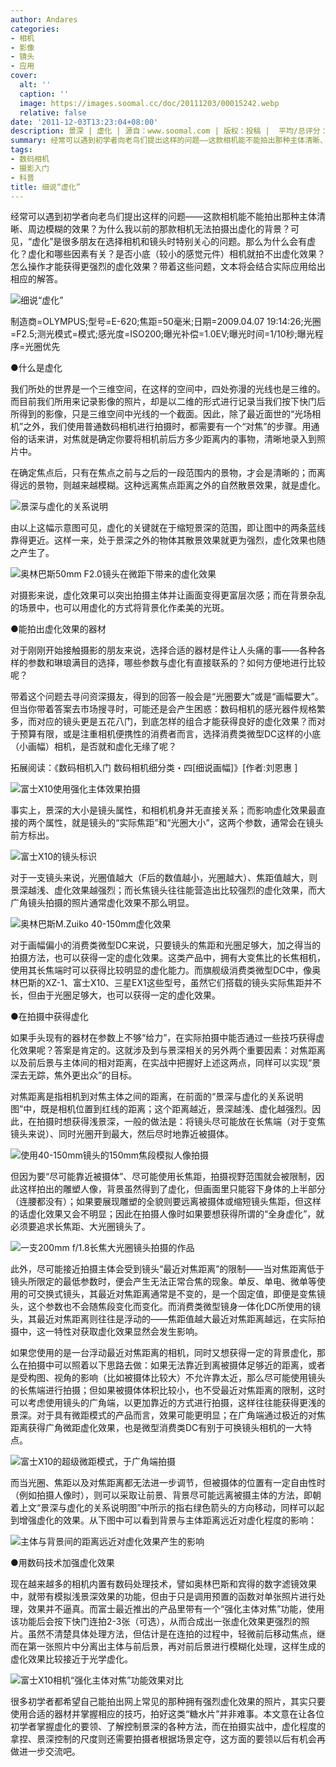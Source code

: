 ```yaml
---
author: Andares
categories:
- 相机
- 影像
- 镜头
- 应用
cover:
  alt: ''
  caption: ''
  image: https://images.soomal.cc/doc/20111203/00015242.webp
  relative: false
date: '2011-12-03T13:23:04+08:00'
description: 景深 | 虚化 | 源自：www.soomal.com | 版权：投稿 |  平均/总评分：08.29/141
summary: 经常可以遇到初学者向老鸟们提出这样的问题――这款相机能不能拍出那种主体清晰、周边模糊的效果？为什么我以前的那款相机无法拍摄出虚化的背景？可见，“虚化”是很多朋友在选择相机和镜头时特别关心的问题。那么为什么会有虚化？虚化和哪些因素有关？是否小底（较小的感觉元件）相机就拍不出虚化效果？怎么操作才能获得更强烈的虚化效果？带着这些问题，文本将会结合实际应用给出相应的解答……
tags:
- 数码相机
- 摄影入门
- 科普
title: 细说“虚化”
---
```


经常可以遇到初学者向老鸟们提出这样的问题――这款相机能不能拍出那种主体清晰、周边模糊的效果？为什么我以前的那款相机无法拍摄出虚化的背景？可见，“虚化”是很多朋友在选择相机和镜头时特别关心的问题。那么为什么会有虚化？虚化和哪些因素有关？是否小底（较小的感觉元件）相机就拍不出虚化效果？怎么操作才能获得更强烈的虚化效果？带着这些问题，文本将会结合实际应用给出相应的解答。

![细说“虚化”](https://images.soomal.cc/doc/20111203/00015242.webp)

制造商=OLYMPUS;型号=E-620;焦距=50毫米;日期=2009.04.07 19:14:26;光圈=F2.5;测光模式=模式;感光度=ISO200;曝光补偿=1.0EV;曝光时间=1/10秒;曝光程序=光圈优先



●什么是虚化

我们所处的世界是一个三维空间，在这样的空间中，四处弥漫的光线也是三维的。而目前我们所用来记录影像的照片，却是以二维的形式进行记录当我们按下快门后所得到的影像，只是三维空间中光线的一个截面。因此，除了最近面世的“光场相机”之外，我们使用普通数码相机进行拍摄时，都需要有一个“对焦”的步骤。用通俗的话来讲，对焦就是确定你要将相机前后方多少距离内的事物，清晰地录入到照片中。

在确定焦点后，只有在焦点之前与之后的一段范围内的景物，才会是清晰的；而离得远的景物，则越来越模糊。这种远离焦点距离之外的自然散景效果，就是虚化。

![景深与虚化的关系说明](https://images.soomal.cc/doc/20111203/00015243.webp)





由以上这幅示意图可见，虚化的关键就在于缩短景深的范围，即让图中的两条蓝线靠得更近。这样一来，处于景深之外的物体其散景效果就更为强烈，虚化效果也随之产生了。

![奥林巴斯50mm F2.0镜头在微距下带来的虚化效果](https://images.soomal.cc/doc/20111203/00015233.webp)





对摄影来说，虚化效果可以突出拍摄主体并让画面变得更富层次感；而在背景杂乱的场景中，也可以用虚化的方式将背景化作柔美的光斑。

●能拍出虚化效果的器材

对于刚刚开始接触摄影的朋友来说，选择合适的器材是件让人头痛的事――各种各样的参数和琳琅满目的选择，哪些参数与虚化有直接联系的？如何方便地进行比较呢？

带着这个问题去寻问资深摄友，得到的回答一般会是“光圈要大”或是“画幅要大”。但当你带着答案去市场搜寻时，可能还是会产生困惑：数码相机的感光器件规格繁多，而对应的镜头更是五花八门，到底怎样的组合才能获得良好的虚化效果？而对于预算有限，或是注重相机便携性的消费者而言，选择消费类微型DC这样的小底（小画幅）相机，是否就和虚化无缘了呢？

拓展阅读：《数码相机入门 数码相机细分类・四[细说画幅]》[作者:刘恩惠 ]


![富士X10使用强化主体效果拍摄](https://images.soomal.cc/doc/20111203/00015234.webp)





事实上，景深的大小是镜头属性，和相机机身并无直接关系；而影响虚化效果最直接的两个属性，就是镜头的“实际焦距”和“光圈大小”，这两个参数，通常会在镜头前方标出。

![富士X10的镜头标识](https://images.soomal.cc/doc/20111203/00015235.webp)





对于一支镜头来说，光圈值越大（F后的数值越小，光圈越大）、焦距值越大，则景深越浅、虚化效果越强烈；而长焦镜头往往能营造出比较强烈的虚化效果，而大广角镜头拍摄的照片通常虚化效果不那么明显。

![奥林巴斯M.Zuiko 40-150mm虚化效果](https://images.soomal.cc/doc/20111203/00015236.webp)





对于画幅偏小的消费类微型DC来说，只要镜头的焦距和光圈足够大，加之得当的拍摄方法，也可以获得一定的虚化效果。这类产品中，拥有大变焦比的长焦相机，使用其长焦端时可以获得比较明显的虚化能力。而旗舰级消费类微型DC中，像奥林巴斯的XZ-1、富士X10、三星EX1这些型号，虽然它们搭载的镜头实际焦距并不长，但由于光圈足够大，也可以获得一定的虚化效果。

●在拍摄中获得虚化

如果手头现有的器材在参数上不够“给力”，在实际拍摄中能否通过一些技巧获得虚化效果呢？答案是肯定的。这就涉及到与景深相关的另外两个重要因素：对焦距离以及前后景与主体间的相对距离，在实战中把握好上述这两点，同样可以实现“景深去无踪，焦外更出众”的目标。

对焦距离是指相机到对焦主体之间的距离，在前面的“景深与虚化的关系说明图”中，既是相机位置到红线的距离；这个距离越近，景深越浅、虚化越强烈。因此，在拍摄时想获得浅景深，一般的做法是：将镜头尽可能放在长焦端（对于变焦镜头来说）、同时光圈开到最大，然后尽时地靠近被摄体。

![使用40-150mm镜头的150mm焦段模拟人像拍摄](https://images.soomal.cc/doc/20111203/00015237.webp)





但因为要“尽可能靠近被摄体”、尽可能使用长焦距，拍摄视野范围就会被限制，因此这样拍出的雕塑人像，背景虽然得到了虚化，但画面里只能容下身体的上半部分（连腰都没有）；如果要展现雕塑的全貌则要远离被摄体或缩短镜头焦距，但这样的话虚化效果又会不明显；因此在拍摄人像时如果要想获得所谓的“全身虚化”，就必须要追求长焦距、大光圈镜头了。

![一支200mm f/1.8长焦大光圈镜头拍摄的作品](https://images.soomal.cc/doc/20111203/00015238.webp)





此外，尽可能接近拍摄主体会受到镜头“最近对焦距离”的限制――当对焦距离低于镜头所限定的最低参数时，便会产生无法正常合焦的现象。单反、单电、微单等使用的可交换式镜头，其最近对焦距离通常是不变的，是一个固定值，即便是变焦镜头，这个参数也不会随焦段变化而变化。而消费类微型镜身一体化DC所使用的镜头，其最近对焦距离则往往是浮动的――焦距值越大最近对焦距离越远，在实际拍摄中，这一特性对获取虚化效果显然会发生影响。

如果您使用的是一台浮动最近对焦距离的相机，同时又想获得一定的背景虚化，那么在拍摄中可以照着以下思路去做：如果无法靠近到离被摄体足够近的距离，或者是受构图、视角的影响（比如被摄体比较大）不允许靠太近，那么尽可能使用镜头的长焦端进行拍摄；但如果被摄体体积比较小，也不受最近对焦距离的限制，这时可以考虑使用镜头的广角端，以更加靠近的方式进行拍摄，这样往往能获得更浅的景深。对于具有微距模式的产品而言，效果可能更明显；在广角端通过极近的对焦距离获得广角微距虚化效果，也是微型消费类DC有别于可换镜头相机的一大特点。

![富士X10的超级微距模式，于广角端拍摄](https://images.soomal.cc/doc/20111203/00015239.webp)





而当光圈、焦距以及对焦距离都无法进一步调节，但被摄体的位置有一定自由性时（例如拍摄人像时），则可以采取让前景、背景尽可能远离被摄主体的方法，即朝着上文“景深与虚化的关系说明图”中所示的指右绿色箭头的方向移动，同样可以起到增强虚化的效果。从下图中可以看到背景与主体距离远近对虚化程度的影响：

![主体与背景间的距离远近对虚化效果产生的影响](https://images.soomal.cc/doc/20111203/00015240.webp)





●用数码技术加强虚化效果

现在越来越多的相机内置有数码处理技术，譬如奥林巴斯和宾得的数字滤镜效果中，就带有模拟浅景深效果的功能，但由于只是调用预置的函数对单张照片进行处理，效果并不逼真。而富士最近推出的产品里带有一个“强化主体对焦”功能，使用该功能后会按下快门连拍2-3张（可选），从而合成出一张虚化效果更强烈的照片。虽然不清楚具体处理方法，但估计是在连拍的过程中，轻微前后移动焦点，继而在第一张照片中分离出主体与前后景，再对前后景进行模糊化处理，这样生成的虚化效果比较接近于光学虚化。

![富士X10相机“强化主体对焦”功能效果对比](https://images.soomal.cc/doc/20111203/00015241.webp)





很多初学者都希望自己能拍出网上常见的那种拥有强烈虚化效果的照片，其实只要使用合适的器材并掌握相应的技巧，拍好这类“糖水片”并非难事。本文意在让各位初学者掌握虚化的要领、了解控制景深的各种方法，而在拍摄实战中，虚化程度的拿捏、景深控制的尺度则还需要拍摄者根据场景定夺，这方面的要领以后有机会再做进一步交流吧。